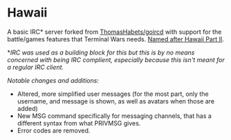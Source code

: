 # Hawaii

A basic IRC\* server forked from [ThomasHabets/goircd](https://github.com/ThomasHabets/goircd) with support for the battle/games features that Terminal Wars needs. [Named after Hawaii Part II](https://www.youtube.com/watch?v=NbtsZJXnzFY).

\**IRC was used as a building block for this but this is by no means concerned with being IRC complient, especially because this isn't meant for a regular IRC client.*

*Notable changes and additions:*

* Altered, more simplified user messages (for the most part, only the username, and message is shown, as well as avatars when those are added)
* New MSG command specifically for messaging channels, that has a different syntax from what PRIVMSG gives.
* Error codes are removed. 